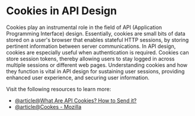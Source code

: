 # Cookies in API Design

Cookies play an instrumental role in the field of API (Application Programming Interface) design. Essentially, cookies are small bits of data stored on a user's browser that enables stateful HTTP sessions, by storing pertinent information between server communications. In API design, cookies are especially useful when authentication is required. Cookies can store session tokens, thereby allowing users to stay logged in across multiple sessions or different web pages. Understanding cookies and how they function is vital in API design for sustaining user sessions, providing enhanced user experience, and securing user information.

Visit the following resources to learn more:

- [@article@What Are API Cookies? How to Send it?](https://apidog.com/articles/what-are-api-cookies/)
- [@article@Cookes - Mozilla](https://developer.mozilla.org/en-US/docs/Mozilla/Add-ons/WebExtensions/API/cookies)